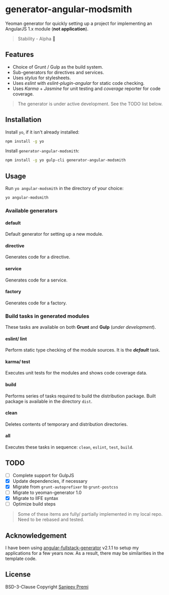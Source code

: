 # generator-angular-modsmith
Yeoman generator for quickly setting up a project for implementing an AngularJS 1.x module (**not application**).

> Stability - Alpha :construction:

## Features
 - Choice of Grunt / Gulp as the build system.
 - Sub-generators for directives and services.
 - Uses *stylus* for stylesheets.
 - Uses *eslint* with *eslint-plugin-angular* for static code checking.
 - Uses *Karma* + *Jasmine* for unit testing and *coverage* reporter for code coverage.

> The generator is under active development. See the TODO list below.

## Installation
Install `yo`, if it isn't already installed:
```sh
npm install -g yo
```
Install `generator-angular-modsmith`:
```sh
npm install -g yo gulp-cli generator-angular-modsmith
```

## Usage
Run `yo angular-modsmith` in the directory of your choice:
```sh
yo angular-modsmith
```
### Available generators
#### default
Default generator for setting up a new module.

#### directive
Generates code for a directive.

#### service
Generates code for a service.

#### factory
Generates code for a factory.

### Build tasks in generated modules
These tasks are available on both **Grunt** and **Gulp** (_under development_).
#### eslint/ lint
Perform static type checking of the module sources. It is the _**default**_ task.

#### karma/ test
Executes unit tests for the modules and shows code coverage data.

#### build
Performs series of tasks required to build the distribution package.
Built package is available in the directory `dist`.

#### clean
Deletes contents of temporary and distribution directories.

#### all
Executes these tasks in sequence: `clean`, `eslint`, `test`, `build`.

## TODO

- [ ] Complete support for GulpJS
- [x] Update dependencies, if necessary
- [x] Migrate from `grunt-autoprefixer` to `grunt-postcss`
- [ ] Migrate to yeoman-generator 1.0
- [x] Migrate to IIFE syntax
- [ ] Optimize build steps

> Some of these items are fully/ partially implemented in my local repo.
Need to be rebased and tested.

## Acknowledgement
I have been using [angular-fullstack-generator](https://github.com/angular-fullstack/generator-angular-fullstack) v2.1.1 to setup my applications for a few years now. As a result, there may be similarities in the template code.

## License
BSD-3-Clause Copyright [Sanjeev Premi](spremi@ymail.com)
